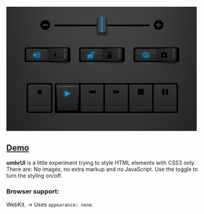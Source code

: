 ![Screenshot](screenshot.jpg)

## [Demo](http://simurai.github.io/umbrUI/)

__umbrUI__ is a little experiment trying to style HTML elements with CSS3 only. There are: No images, no extra markup and no JavaScript. Use the toggle to turn the styling on/off.

### Browser support:
WebKit. -> Uses `appearance: none`.